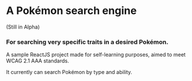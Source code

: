 # A Pokémon search engine

(Still in Alpha)

### For searching very specific traits in a desired Pokémon.

A sample ReactJS project made for self-learning purposes, aimed to meet WCAG 2.1 AAA standards.

It currently can search Pokémon by type and ability.
